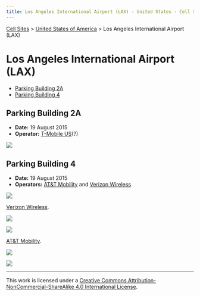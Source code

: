 ```yaml
---
title: Los Angeles International Airport (LAX) - United States - Cell Sites
---
```


[Cell Sites](../) > [United States of America](./) > Los Angeles International Airport (LAX)

# Los Angeles International Airport (LAX)

* [Parking Building 2A](#parking-building-2a)
* [Parking Building 4](#parking-building-4)

## Parking Building 2A

* **Date:** 19 August 2015
* **Operator:** [T-Mobile US](https://en.wikipedia.org/wiki/T-Mobile_US)(?)

![](https://f001.backblazeb2.com/file/CellSites/US/20150819-154221.jpg)

## Parking Building 4

* **Date:** 19 August 2015
* **Operators:** [AT&T Mobility](?) and [Verizon Wireless]

![](https://f001.backblazeb2.com/file/CellSites/US/20150819-154718.jpg)

[Verizon Wireless].

![](https://f001.backblazeb2.com/file/CellSites/US/20150819-093649.jpg)

![](https://f001.backblazeb2.com/file/CellSites/US/20150819-093151.jpg)

[AT&T Mobility](?).

![](https://f001.backblazeb2.com/file/CellSites/US/20150819-092753.jpg)

![](https://f001.backblazeb2.com/file/CellSites/US/20150819-092955.jpg)

[AT&T Mobility]: https://en.wikipedia.org/wiki/AT%26T_Mobility
[Verizon Wireless]: https://en.wikipedia.org/wiki/Verizon_Wireless

---

This work is licensed under a [Creative Commons Attribution-NonCommercial-ShareAlike 4.0 International License](http://creativecommons.org/licenses/by-nc-sa/4.0/).
